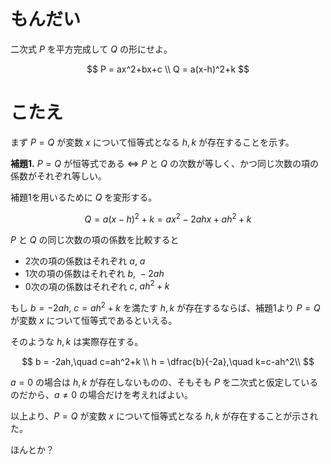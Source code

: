 # もんだい
二次式 $P$ を平方完成して $Q$ の形にせよ。

$$
P = ax^2+bx+c \\
Q = a(x-h)^2+k
$$

# こたえ

まず $P = Q$ が変数 $x$ について恒等式となる $h,k$ が存在することを示す。

**補題1.** $P = Q$ が恒等式である $\iff$ $P$ と $Q$ の次数が等しく、かつ同じ次数の項の係数がそれぞれ等しい。

補題1を用いるために $Q$ を変形する。

$$
Q = a(x-h)^2+k = ax^2-2ahx+ah^2+k
$$

$P$ と $Q$ の同じ次数の項の係数を比較すると

- 2次の項の係数はそれぞれ $a,\ a$
- 1次の項の係数はそれぞれ $b,\ -2ah$
- 0次の項の係数はそれぞれ $c,\ ah^2+k$

もし $b=-2ah,\ c=ah^2+k$ を満たす $h,k$ が存在するならば、補題1より $P = Q$ が変数 $x$ について恒等式であるといえる。

そのような $h,k$ は実際存在する。

$$
b = -2ah,\quad c=ah^2+k \\
h = \dfrac{b}{-2a},\quad k=c-ah^2\\
$$

$a = 0$ の場合は $h,k$ が存在しないものの、そもそも $P$ を二次式と仮定しているのだから、$a \ne 0$ の場合だけを考えればよい。

以上より、$P = Q$ が変数 $x$ について恒等式となる $h,k$ が存在することが示された。

ほんとか？
